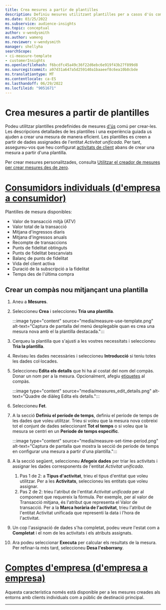 ```yaml
---
title: Crea mesures a partir de plantilles
description: Definiu mesures utilitzant plantilles per a casos d'ús comú.
ms.date: 03/25/2022
ms.subservice: audience-insights
ms.topic: conceptual
author: v-wendysmith
ms.author: wameng
ms.reviewer: v-wendysmith
manager: shellyha
searchScope:
- ci-measure-template
- customerInsights
ms.openlocfilehash: f6bcdfc45a49c36f22d6ebc6e919f43b27f899d8
ms.sourcegitcommit: a97d31a647a5d259140a1baaeef8c6ea10b8cbde
ms.translationtype: MT
ms.contentlocale: ca-ES
ms.lasthandoff: 06/29/2022
ms.locfileid: "9051671"
---
```

# <a name="create-measures-from-templates"></a>Crea mesures a partir de plantilles

Podeu utilitzar plantilles predefinides de mesures [d'ús](measures.md) comú per crear-les. Les descripcions detallades de les plantilles i una experiència guiada us ajuden a crear una mesura de manera eficient. Les plantilles es creen a partir de dades assignades de l'entitat *Activitat unificada*. Per tant, assegureu-vos que heu configurat [activitats de client](activities.md) abans de crear una mesura a partir d'una plantilla.

Per crear mesures personalitzades, consulta [Utilitzar el creador de mesures per crear mesures des de zero](measure-builder.md).

# <a name="individual-consumers-b-to-c"></a>[Consumidors individuals (d'empresa a consumidor)](#tab/b2c)

Plantilles de mesura disponibles: 
- Valor de transacció mitjà (ATV)
- Valor total de la transacció
- Mitjana d'ingressos diaris
- Mitjana d'ingressos anuals
- Recompte de transaccions
- Punts de fidelitat obtinguts
- Punts de fidelitat bescanviats
- Balanç de punts de fidelitat
- Vida del client activa
- Duració de la subscripció a la fidelitat
- Temps des de l'última compra

## <a name="build-a-new-measure-using-a-template"></a>Crear un compàs nou mitjançant una plantilla

1. Aneu a **Mesures**.

1. Seleccioneu **Crea** i seleccioneu **Tria una plantilla**.

   :::image type="content" source="media/measure-use-template.png" alt-text="Captura de pantalla del menú desplegable quan es crea una mesura nova amb el la plantilla destacada.":::

1. Cerqueu la plantilla que s'ajusti a les vostres necessitats i seleccioneu **Tria la plantilla**.

1. Reviseu les dades necessàries i seleccioneu **Introducció** si teniu totes les dades col·locades.

1. Seleccioneu **Edita els detalls** que hi ha al costat del nom del compàs. Donar un nom per a la mesura. Opcionalment, afegiu [etiquetes](work-with-tags-columns.md#manage-tags) al compàs.

   :::image type="content" source="media/measures_edit_details.png" alt-text="Quadre de diàleg Edita els detalls.":::

1. Seleccioneu **Fet**.

1. A la secció **Definiu el període de temps**, definiu el període de temps de les dades que voleu utilitzar. Trieu si voleu que la mesura nova cobreixi tot el conjunt de dades seleccionant **Tot el temps** o si voleu que la mesura se centri en un **Període de temps específic**.

   :::image type="content" source="media/measure-set-time-period.png" alt-text="Captura de pantalla que mostra la secció de període de temps en configurar una mesura a partir d'una plantilla.":::

1. A la secció següent, seleccioneu **Afegeix dades** per triar les activitats i assignar les dades corresponents de l'entitat *Activitat unificada*.

    1. Pas 1 de 2: a **Tipus d'activitat**, trieu el tipus d'entitat que voleu utilitzar. Per a les **Activitats**, seleccioneu les entitats que voleu assignar.
    1. Pas 2 de 2: trieu l'atribut de l'entitat *Activitat unificada* per al component que requereix la fórmula. Per exemple, per al valor de Transacció mitjana, és l'atribut que representa el Valor de transacció. Per a la **Marca horària de l'activitat**, trieu l'atribut de l'entitat Activitat unificada que representi la data i l'hora de l'activitat.
   
1. Un cop l'assignació de dades s'ha completat, podeu veure l'estat com a **Completat** i el nom de les activitats i els atributs assignats.

1. Ara podeu seleccionar **Executa** per calcular els resultats de la mesura. Per refinar-la més tard, seleccioneu **Desa l'esborrany**.

# <a name="business-accounts-b-to-b"></a>[Comptes d'empresa (d'empresa a empresa)](#tab/b2b)

Aquesta característica només està disponible per a les mesures creades als entorns amb clients individuals com a públic de destinació principal.

---
